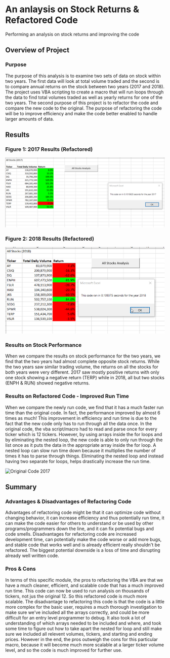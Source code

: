 # An anlaysis on Stock Returns & Refactored Code
Performing an analysis on stock returns and improving the code

## Overview of Project
### Purpose
The purpose of this analysis is to examine two sets of data on stock within two years. The first data will look at total volume traded and the second is to compare annual returns on the stock between two years (2017 and 2018). The project uses VBA scripting to create a macro that will run loops through the data to find total volumes traded as well as yearly returns for one of the two years. The second purpose of this project is to refactor the code and compare the new code to the original. The purpose of refactoring the code will be to improve efficiency and make the code better enabled to handle larger amounts of data. 

## Results
### Figure 1: 2017 Results (Refactored)
![VBA_Challenge_2017.png.png](VBA_Challenge_2017.png.png)

### Figure 2: 2018 Results (Refactored)
![VBA_Challenge_2018.png.png](VBA_Challenge_2018.png.png)

### Results on Stock Performance
When we compare the results on stock performance for the two years, we find that the two years had almost complete opposite stock returns. While the two years saw similar trading volume, the returns on all the stocks for both years were very different. 2017 saw mostly positive returns with only one stock showing a negative return (TERP) while in 2018, all but two stocks (ENPH & RUN) showed negative returns.

### Results on Refactored Code - Improved Run Time
When we compare the newly run code, we find that it has a much faster run time than the original code. In fact, the performance improved by almost 6 times as much! This improvement in efficiency and run time is due to the fact that the new code only has to run through all the data once. In the original code, the vba script/macro had to read and parse once for every ticker which is 12 tickers. However, by using arrays inside the for loops and by eliminating the nested loop, the new code is able to only run through the list once as it puts the data in the appropriate array inside the for loop. A nested loop can slow run time down because it multiplies the number of times it has to parse through things. Eliminating the nested loop and instead having two separate for loops, helps drastically increase the run time. 

![Original Code 2017](https://user-images.githubusercontent.com/73972332/100033056-3748a800-2dae-11eb-90db-9084342a341a.png)


## Summary
### Advantages & Disadvantages of Refactoring Code
Advantages of refactoring code might be that it can optimize code without changing behavior, it can increase efficiency and thus potentially run time, it can make the code easier for others to understand or be used by other programs/programmers down the line, and it can fix potential bugs and code smells. 
Disadvantages for refactoring code are increased development time, can potentially make the code worse or add more bugs, and stable code that works well and is already efficient really shouldn't be refactored. The biggest potential downside is a loss of time and disrupting already well written code. 
### Pros & Cons
In terms of this specific module, the pros to refactoring the VBA are that we have a much cleaner, efficient, and scalable code that has a much improved run time. This code can now be used to run analysis on thousands of tickers, not jus the original 12. So this refactored code is much more scalable. The disadvantage to refactoring this code is that the code is a little more complex for the basic user, requires a much thorough investigation to make sure we've included all the arrays correctly, and could be more difficult for an entry level programmer to debug. It also took a lot of understanding of which arrays needed to be included and where, and took some time to figure out how to take apart the nested for loop and still make sure we included all relevent volumes, tickers, and starting and ending prices. However in the end, the pros outweigh the cons for this particular macro, because it will become much more scalable at a larger ticker volume level, and so the code is much improved for further use. 


